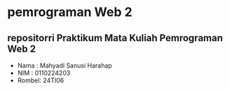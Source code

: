 # pemrograman Web 2
## repositorri Praktikum Mata Kuliah Pemrograman Web 2
- Nama : Mahyadi Sanusi Harahap
- NIM  : 0110224203
- Rombel: 24TI06